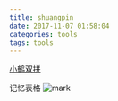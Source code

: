 ```yaml
---
title: shuangpin
date: 2017-11-07 01:58:04
categories: tools
tags: tools
---
```

[小鹤双拼](http://www.flypy.com/)
<!--more-->
记忆表格
![mark](https://losssblog.oss-cn-hangzhou.aliyuncs.com/shuangpin/1.gif?x-oss-process=style/blogimage)